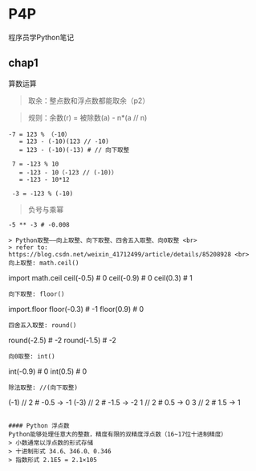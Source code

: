 # P4P
程序员学Python笔记

## chap1 
算数运算
 
> 取余：整点数和浮点数都能取余（p2）
 
> 规则：余数(r) = 被除数(a) - n*(a // n)
 
```
-7 = 123 % （-10）
   = 123 - (-10)(123 // -10) 
   = 123 - (-10)(-13) # // 向下取整
 
 7 = -123 % 10
   = -123 - 10（-123 // (-10)）
   = -123 - 10*12
  
 -3 = -123 % (-10)
```
> 负号与乘幂
```
-5 ** -3 # -0.008

> Python取整——向上取整、向下取整、四舍五入取整、向0取整 <br>
> refer to: https://blog.csdn.net/weixin_41712499/article/details/85208928 <br>
向上取整: math.ceil()
```
import math.ceil
ceil(-0.5) # 0
ceil(-0.9) # 0
ceil(0.3) # 1
```
向下取整: floor()
```
import.floor
floor(-0.3) # -1
floor(0.9) # 0
```
四舍五入取整: round()
```  
round(-2.5) # -2 
round(-1.5) # -2
```
向0取整: int()
```
int(-0.9) # 0
int(0.5) # 0
```
除法取整: //(向下取整)
```
(-1) // 2  # -0.5 -> -1
(-3) // 2  # -1.5 -> -2
1 // 2    # 0.5 -> 0
3 // 2    # 1.5 -> 1
```

#### Python 浮点数
Python能够处理任意大的整数，精度有限的双精度浮点数（16~17位十进制精度）
> 小数通常以浮点数的形式存储
> 十进制形式 34.6、346.0、0.346
> 指数形式 2.1E5 = 2.1×105
